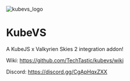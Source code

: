 ![kubevs_logo](https://github.com/TechTastic/kubevs/assets/74630543/8787de6e-7b64-45dd-b7e9-5bbabd39e8df)
# KubeVS
A KubeJS x Valkyrien Skies 2 integration addon!

Wiki: https://github.com/TechTastic/kubevs/wiki

Discord: https://discord.gg/CgApHqxZXX
